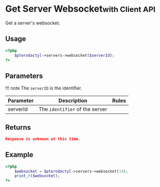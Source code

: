 # Get Server Websocket<small>with Client API</small>
Get a server's websocket.

## Usage
``` php
<?php
	$pterodactyl->servers->websocket($serverId);
?>
```

## Parameters

!!! note
    The `serverID` is the identifier.

| Parameter | Description | Rules |
| - | - | - |
| serverId | The `identifier` of the server | |

## Returns

``` json
Response is unknown at this time.
```

## Example

``` php
<?php
	$websocket = $pterodactyl->servers->websocket(14);
	print_r($websocket);
?>
```